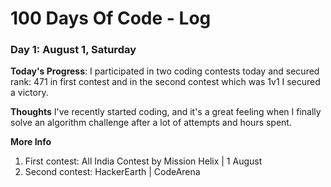# 100 Days Of Code - Log

### Day 1: August 1, Saturday

**Today's Progress**: I participated in two coding contests today and secured rank: 471 in first contest and in the second contest which was 1v1 I secured a victory.

**Thoughts** I've recently started coding, and it's a great feeling when I finally solve an algorithm challenge after a lot of attempts and hours spent.

**More Info**
1. First contest: All India Contest by Mission Helix | 1 August
2. Second contest: HackerEarth | CodeArena
